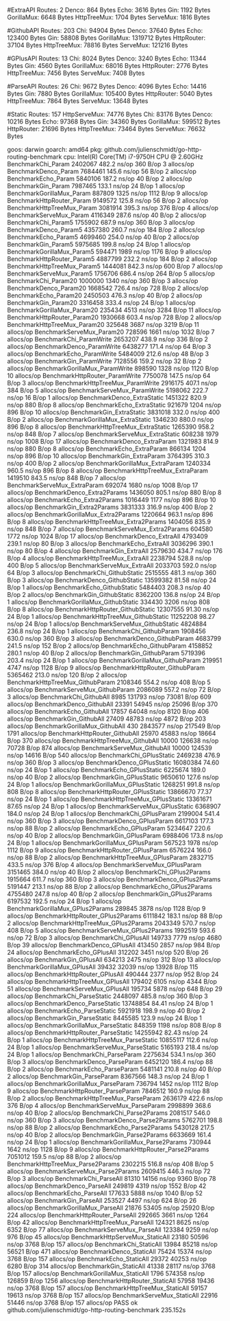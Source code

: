 #ExtraAPI Routes: 2
   Denco: 864 Bytes
   Echo: 3616 Bytes
   Gin: 1192 Bytes
   GorillaMux: 6648 Bytes
   HttpTreeMux: 1704 Bytes
   ServeMux: 1816 Bytes

#GithubAPI Routes: 203
   Chi: 94904 Bytes
   Denco: 37640 Bytes
   Echo: 123400 Bytes
   Gin: 58808 Bytes
   GorillaMux: 1319712 Bytes
   HttpRouter: 37104 Bytes
   HttpTreeMux: 78816 Bytes
   ServeMux: 121216 Bytes

#GPlusAPI Routes: 13
   Chi: 8024 Bytes
   Denco: 3240 Bytes
   Echo: 11344 Bytes
   Gin: 4560 Bytes
   GorillaMux: 68016 Bytes
   HttpRouter: 2776 Bytes
   HttpTreeMux: 7456 Bytes
   ServeMux: 7408 Bytes

#ParseAPI Routes: 26
   Chi: 9672 Bytes
   Denco: 4096 Bytes
   Echo: 14416 Bytes
   Gin: 7880 Bytes
   GorillaMux: 105400 Bytes
   HttpRouter: 5040 Bytes
   HttpTreeMux: 7864 Bytes
   ServeMux: 13648 Bytes

#Static Routes: 157
   HttpServeMux: 74776 Bytes
   Chi: 83176 Bytes
   Denco: 10216 Bytes
   Echo: 97368 Bytes
   Gin: 34360 Bytes
   GorillaMux: 599512 Bytes
   HttpRouter: 21696 Bytes
   HttpTreeMux: 73464 Bytes
   ServeMux: 76632 Bytes

goos: darwin
goarch: amd64
pkg: github.com/julienschmidt/go-http-routing-benchmark
cpu: Intel(R) Core(TM) i7-9750H CPU @ 2.60GHz
BenchmarkChi_Param                       2402067               482.2 ns/op           360 B/op          3 allocs/op
BenchmarkDenco_Param                     7684461               145.6 ns/op            56 B/op          2 allocs/op
BenchmarkEcho_Param                      5840106               187.2 ns/op            40 B/op          2 allocs/op
BenchmarkGin_Param                       7987465               133.1 ns/op            24 B/op          1 allocs/op
BenchmarkGorillaMux_Param                 887809              1325 ns/op            1112 B/op          9 allocs/op
BenchmarkHttpRouter_Param                9149572               125.8 ns/op            56 B/op          2 allocs/op
BenchmarkHttpTreeMux_Param               3081914               395.3 ns/op           376 B/op          4 allocs/op
BenchmarkServeMux_Param                  4116349               287.6 ns/op            40 B/op          2 allocs/op
BenchmarkChi_Param5                      1755902               687.9 ns/op           360 B/op          3 allocs/op
BenchmarkDenco_Param5                    4357380               260.7 ns/op           184 B/op          2 allocs/op
BenchmarkEcho_Param5                     4699460               254.0 ns/op            40 B/op          2 allocs/op
BenchmarkGin_Param5                      5975685               199.8 ns/op            24 B/op          1 allocs/op
BenchmarkGorillaMux_Param5                594471              1989 ns/op            1176 B/op          9 allocs/op
BenchmarkHttpRouter_Param5               4887799               232.2 ns/op           184 B/op          2 allocs/op
BenchmarkHttpTreeMux_Param5              1444081               842.3 ns/op           600 B/op          7 allocs/op
BenchmarkServeMux_Param5                 1756706               686.4 ns/op           264 B/op          5 allocs/op
BenchmarkChi_Param20                     1000000              1340 ns/op             360 B/op          3 allocs/op
BenchmarkDenco_Param20                   1668542               726.4 ns/op           728 B/op          2 allocs/op
BenchmarkEcho_Param20                    2450503               476.3 ns/op            40 B/op          2 allocs/op
BenchmarkGin_Param20                     3316458               333.4 ns/op            24 B/op          1 allocs/op
BenchmarkGorillaMux_Param20               235434              4513 ns/op            3284 B/op         11 allocs/op
BenchmarkHttpRouter_Param20              1930668               603.4 ns/op           728 B/op          2 allocs/op
BenchmarkHttpTreeMux_Param20              325648              3687 ns/op            3219 B/op         11 allocs/op
BenchmarkServeMux_Param20                 728596              1661 ns/op            1032 B/op          7 allocs/op
BenchmarkChi_ParamWrite                  2653207               438.9 ns/op           336 B/op          2 allocs/op
BenchmarkDenco_ParamWrite                6438277               171.4 ns/op            64 B/op          3 allocs/op
BenchmarkEcho_ParamWrite                 5484009               212.6 ns/op            48 B/op          3 allocs/op
BenchmarkGin_ParamWrite                  7128556               159.2 ns/op            32 B/op          2 allocs/op
BenchmarkGorillaMux_ParamWrite            898590              1328 ns/op            1120 B/op         10 allocs/op
BenchmarkHttpRouter_ParamWrite           7750078               147.5 ns/op            64 B/op          3 allocs/op
BenchmarkHttpTreeMux_ParamWrite          2916175               407.1 ns/op           384 B/op          5 allocs/op
BenchmarkServeMux_ParamWrite             5198062               222.7 ns/op            16 B/op          1 allocs/op
BenchmarkDenco_ExtraStatic               1451322               820.9 ns/op           880 B/op          8 allocs/op
BenchmarkEcho_ExtraStatic                 921679              1204 ns/op             896 B/op         10 allocs/op
BenchmarkGin_ExtraStatic                 3831018               332.0 ns/op           400 B/op          2 allocs/op
BenchmarkGorillaMux_ExtraStatic          1346230               880.0 ns/op           896 B/op          8 allocs/op
BenchmarkHttpTreeMux_ExtraStatic         1265390               958.2 ns/op           848 B/op          7 allocs/op
BenchmarkServeMux_ExtraStatic             608238              1979 ns/op            1008 B/op         17 allocs/op
BenchmarkDenco_ExtraParam                1321983               814.9 ns/op           880 B/op          8 allocs/op
BenchmarkEcho_ExtraParam                  866134              1204 ns/op             896 B/op         10 allocs/op
BenchmarkGin_ExtraParam                  3764395               310.3 ns/op           400 B/op          2 allocs/op
BenchmarkGorillaMux_ExtraParam           1240334               960.5 ns/op           896 B/op          8 allocs/op
BenchmarkHttpTreeMux_ExtraParam          1419510               843.5 ns/op           848 B/op          7 allocs/op
BenchmarkServeMux_ExtraParam              692074              1680 ns/op            1008 B/op         17 allocs/op
BenchmarkDenco_Extra2Params              1436050               805.1 ns/op           880 B/op          8 allocs/op
BenchmarkEcho_Extra2Params               1016449              1177 ns/op             896 B/op         10 allocs/op
BenchmarkGin_Extra2Params                3831333               316.9 ns/op           400 B/op          2 allocs/op
BenchmarkGorillaMux_Extra2Params         1220664               963.1 ns/op           896 B/op          8 allocs/op
BenchmarkHttpTreeMux_Extra2Params        1404056               835.9 ns/op           848 B/op          7 allocs/op
BenchmarkServeMux_Extra2Params            604580              1772 ns/op            1024 B/op         17 allocs/op
BenchmarkDenco_ExtraAll                  4793409               239.1 ns/op            80 B/op          3 allocs/op
BenchmarkEcho_ExtraAll                   3036296               390.1 ns/op            80 B/op          4 allocs/op
BenchmarkGin_ExtraAll                    2579630               434.7 ns/op           176 B/op          4 allocs/op
BenchmarkHttpTreeMux_ExtraAll            2238794               528.8 ns/op           400 B/op          5 allocs/op
BenchmarkServeMux_ExtraAll               2033703               592.0 ns/op            64 B/op          3 allocs/op
BenchmarkChi_GithubStatic                2515555               481.3 ns/op           360 B/op          3 allocs/op
BenchmarkDenco_GithubStatic             13599382                81.58 ns/op           24 B/op          1 allocs/op
BenchmarkEcho_GithubStatic               5484403               208.3 ns/op            40 B/op          2 allocs/op
BenchmarkGin_GithubStatic                8362200               136.8 ns/op            24 B/op          1 allocs/op
BenchmarkGorillaMux_GithubStatic          334430              3206 ns/op             808 B/op          8 allocs/op
BenchmarkHttpRouter_GithubStatic        12307555                91.30 ns/op           24 B/op          1 allocs/op
BenchmarkHttpTreeMux_GithubStatic       11252208                98.27 ns/op           24 B/op          1 allocs/op
BenchmarkServeMux_GithubStatic           4824884               236.8 ns/op            24 B/op          1 allocs/op
BenchmarkChi_GithubParam                 1908456               630.0 ns/op           360 B/op          3 allocs/op
BenchmarkDenco_GithubParam               4683799               241.5 ns/op           152 B/op          2 allocs/op
BenchmarkEcho_GithubParam                4158852               280.1 ns/op            40 B/op          2 allocs/op
BenchmarkGin_GithubParam                 5719396               203.4 ns/op            24 B/op          1 allocs/op
BenchmarkGorillaMux_GithubParam           219951              4747 ns/op            1128 B/op          9 allocs/op
BenchmarkHttpRouter_GithubParam          5365462               213.0 ns/op           120 B/op          2 allocs/op
BenchmarkHttpTreeMux_GithubParam         2108346               554.2 ns/op           408 B/op          5 allocs/op
BenchmarkServeMux_GithubParam            2086089               557.2 ns/op            72 B/op          3 allocs/op
BenchmarkChi_GithubAll                      8985            131793 ns/op           73081 B/op        609 allocs/op
BenchmarkDenco_GithubAll                   23391             54945 ns/op           25096 B/op        370 allocs/op
BenchmarkEcho_GithubAll                    17857             64048 ns/op            8120 B/op        406 allocs/op
BenchmarkGin_GithubAll                     27409             48783 ns/op            4872 B/op        203 allocs/op
BenchmarkGorillaMux_GithubAll                430           2843577 ns/op          217549 B/op       1791 allocs/op
BenchmarkHttpRouter_GithubAll              25970             45883 ns/op           18664 B/op        370 allocs/op
BenchmarkHttpTreeMux_GithubAll             10000            126638 ns/op           70728 B/op        874 allocs/op
BenchmarkServeMux_GithubAll                10000            124539 ns/op           14616 B/op        540 allocs/op
BenchmarkChi_GPlusStatic                 2469238               476.9 ns/op           360 B/op          3 allocs/op
BenchmarkDenco_GPlusStatic              16080384                74.60 ns/op           24 B/op          1 allocs/op
BenchmarkEcho_GPlusStatic                6225674               189.0 ns/op            40 B/op          2 allocs/op
BenchmarkGin_GPlusStatic                 9650610               127.6 ns/op            24 B/op          1 allocs/op
BenchmarkGorillaMux_GPlusStatic          1268251               991.8 ns/op           808 B/op          8 allocs/op
BenchmarkHttpRouter_GPlusStatic         13866670                77.37 ns/op           24 B/op          1 allocs/op
BenchmarkHttpTreeMux_GPlusStatic        13361671                87.65 ns/op           24 B/op          1 allocs/op
BenchmarkServeMux_GPlusStatic            6368907               184.0 ns/op            24 B/op          1 allocs/op
BenchmarkChi_GPlusParam                  2199004               541.4 ns/op           360 B/op          3 allocs/op
BenchmarkDenco_GPlusParam                6617103               177.3 ns/op            88 B/op          2 allocs/op
BenchmarkEcho_GPlusParam                 5234647               220.6 ns/op            40 B/op          2 allocs/op
BenchmarkGin_GPlusParam                  6988406               173.8 ns/op            24 B/op          1 allocs/op
BenchmarkGorillaMux_GPlusParam            567523              1978 ns/op            1112 B/op          9 allocs/op
BenchmarkHttpRouter_GPlusParam           6576224               166.0 ns/op            88 B/op          2 allocs/op
BenchmarkHttpTreeMux_GPlusParam          2832715               433.5 ns/op           376 B/op          4 allocs/op
BenchmarkServeMux_GPlusParam             3151465               384.0 ns/op            40 B/op          2 allocs/op
BenchmarkChi_GPlus2Params                1915664               611.7 ns/op           360 B/op          3 allocs/op
BenchmarkDenco_GPlus2Params              5191447               213.1 ns/op            88 B/op          2 allocs/op
BenchmarkEcho_GPlus2Params               4755480               247.8 ns/op            40 B/op          2 allocs/op
BenchmarkGin_GPlus2Params                6197532               192.5 ns/op            24 B/op          1 allocs/op
BenchmarkGorillaMux_GPlus2Params          289845              3878 ns/op            1128 B/op          9 allocs/op
BenchmarkHttpRouter_GPlus2Params         6111842               183.1 ns/op            88 B/op          2 allocs/op
BenchmarkHttpTreeMux_GPlus2Params        2043349               570.7 ns/op           408 B/op          5 allocs/op
BenchmarkServeMux_GPlus2Params           1992519               593.6 ns/op            72 B/op          3 allocs/op
BenchmarkChi_GPlusAll                     149733              7779 ns/op            4680 B/op         39 allocs/op
BenchmarkDenco_GPlusAll                   413450              2857 ns/op             984 B/op         24 allocs/op
BenchmarkEcho_GPlusAll                    312202              3451 ns/op             520 B/op         26 allocs/op
BenchmarkGin_GPlusAll                     634213              2475 ns/op             312 B/op         13 allocs/op
BenchmarkGorillaMux_GPlusAll               39432             32039 ns/op           13928 B/op        115 allocs/op
BenchmarkHttpRouter_GPlusAll              490444              2377 ns/op             952 B/op         24 allocs/op
BenchmarkHttpTreeMux_GPlusAll             179402              6105 ns/op            4344 B/op         51 allocs/op
BenchmarkServeMux_GPlusAll                195734              5878 ns/op             648 B/op         29 allocs/op
BenchmarkChi_ParseStatic                 2448097               485.8 ns/op           360 B/op          3 allocs/op
BenchmarkDenco_ParseStatic              13748854                84.41 ns/op           24 B/op          1 allocs/op
BenchmarkEcho_ParseStatic                5921918               198.9 ns/op            40 B/op          2 allocs/op
BenchmarkGin_ParseStatic                 8445585               123.9 ns/op            24 B/op          1 allocs/op
BenchmarkGorillaMux_ParseStatic           848359              1198 ns/op             808 B/op          8 allocs/op
BenchmarkHttpRouter_ParseStatic         14255942                82.43 ns/op           24 B/op          1 allocs/op
BenchmarkHttpTreeMux_ParseStatic        10855117               112.6 ns/op            24 B/op          1 allocs/op
BenchmarkServeMux_ParseStatic            5165193               218.4 ns/op            24 B/op          1 allocs/op
BenchmarkChi_ParseParam                  2275634               534.1 ns/op           360 B/op          3 allocs/op
BenchmarkDenco_ParseParam                6452120               186.4 ns/op            88 B/op          2 allocs/op
BenchmarkEcho_ParseParam                 5481141               210.8 ns/op            40 B/op          2 allocs/op
BenchmarkGin_ParseParam                  8367566               148.3 ns/op            24 B/op          1 allocs/op
BenchmarkGorillaMux_ParseParam            736794              1452 ns/op            1112 B/op          9 allocs/op
BenchmarkHttpRouter_ParseParam           7846512               160.9 ns/op            88 B/op          2 allocs/op
BenchmarkHttpTreeMux_ParseParam          2636179               422.6 ns/op           376 B/op          4 allocs/op
BenchmarkServeMux_ParseParam             2998899               368.6 ns/op            40 B/op          2 allocs/op
BenchmarkChi_Parse2Params                2081517               546.0 ns/op           360 B/op          3 allocs/op
BenchmarkDenco_Parse2Params              5762701               198.8 ns/op            88 B/op          2 allocs/op
BenchmarkEcho_Parse2Params               5430128               217.5 ns/op            40 B/op          2 allocs/op
BenchmarkGin_Parse2Params                6633669               161.4 ns/op            24 B/op          1 allocs/op
BenchmarkGorillaMux_Parse2Params          730944              1642 ns/op            1128 B/op          9 allocs/op
BenchmarkHttpRouter_Parse2Params         7051012               159.5 ns/op            88 B/op          2 allocs/op
BenchmarkHttpTreeMux_Parse2Params        2302215               516.8 ns/op           408 B/op          5 allocs/op
BenchmarkServeMux_Parse2Params           2609415               446.3 ns/op            72 B/op          3 allocs/op
BenchmarkChi_ParseAll                      81310             14156 ns/op            9360 B/op         78 allocs/op
BenchmarkDenco_ParseAll                   249819              4319 ns/op            1552 B/op         42 allocs/op
BenchmarkEcho_ParseAll                    177633              5888 ns/op            1040 B/op         52 allocs/op
BenchmarkGin_ParseAll                     253527              4497 ns/op             624 B/op         26 allocs/op
BenchmarkGorillaMux_ParseAll               21876             53405 ns/op           25920 B/op        224 allocs/op
BenchmarkHttpRouter_ParseAll              292665              3661 ns/op            1264 B/op         42 allocs/op
BenchmarkHttpTreeMux_ParseAll             124321              8625 ns/op            6352 B/op         77 allocs/op
BenchmarkServeMux_ParseAll                123384              9259 ns/op             976 B/op         45 allocs/op
BenchmarkHttpServeMux_StaticAll            23180             50596 ns/op            3768 B/op        157 allocs/op
BenchmarkChi_StaticAll                     13984             85218 ns/op           56521 B/op        471 allocs/op
BenchmarkDenco_StaticAll                   75424             15374 ns/op            3768 B/op        157 allocs/op
BenchmarkEcho_StaticAll                    29372             40253 ns/op            6280 B/op        314 allocs/op
BenchmarkGin_StaticAll                     41338             28117 ns/op            3768 B/op        157 allocs/op
BenchmarkGorillaMux_StaticAll               1796            574358 ns/op          126859 B/op       1256 allocs/op
BenchmarkHttpRouter_StaticAll              57958             19436 ns/op            3768 B/op        157 allocs/op
BenchmarkHttpTreeMux_StaticAll             59157             19613 ns/op            3768 B/op        157 allocs/op
BenchmarkServeMux_StaticAll                22916             51446 ns/op            3768 B/op        157 allocs/op
PASS
ok      github.com/julienschmidt/go-http-routing-benchmark      235.152s